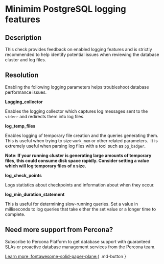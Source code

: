 # Minimim PostgreSQL logging features


## Description
This check provides feedback on enabled logging features and is strictly recommended to help identify potential issues when reviewing the database cluster and log files. 

## Resolution

Enabling the following logging parameters helps troubleshoot database performance issues.

**Logging_collector**

Enables the logging collector which captures log messages sent to the `stderr` and redirects them into log files.

**log_temp_files**

Enables logging of temporary file creation and the queries generating them. This is useful when trying to size `work_mem` or other related parameters.  It is extremely useful when parsing log files with a tool such as `pg_badger`.

**Note: If your running cluster is generating large amounts of temporary files, this could consume disk space rapidly. Consider setting a value which will log temporary files of x size.**

**log_check_points**

Logs statistics about checkpoints and information about when they occur. 

**log_min_duration_statement**

This is useful for determining slow-running queries. Set a value in milliseconds to log queries that take either the set value or a longer time to complete.



## Need more support from Percona?

Subscribe to Percona Platform to get database support with guaranteed SLAs or proactive database management services from the Percona team.

[Learn more :fontawesome-solid-paper-plane:](https://per.co.na/subscribe){ .md-button }
